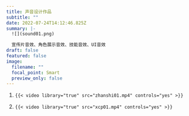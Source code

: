 ```yaml
---
title: 声音设计作品
subtitle: ""
date: 2022-07-24T14:12:46.825Z
summary: |-
  ![](sound01.png)

  宣传片音效、角色展示音效、技能音效、UI音效
draft: false
featured: false
image:
  filename: ""
  focal_point: Smart
  preview_only: false
---
```

1. ```
   {{< video library="true" src="zhanshi01.mp4" controls="yes" >}}
   ```
2. ```
   {{< video library="true" src="xcp01.mp4" controls="yes" >}}
   ```
